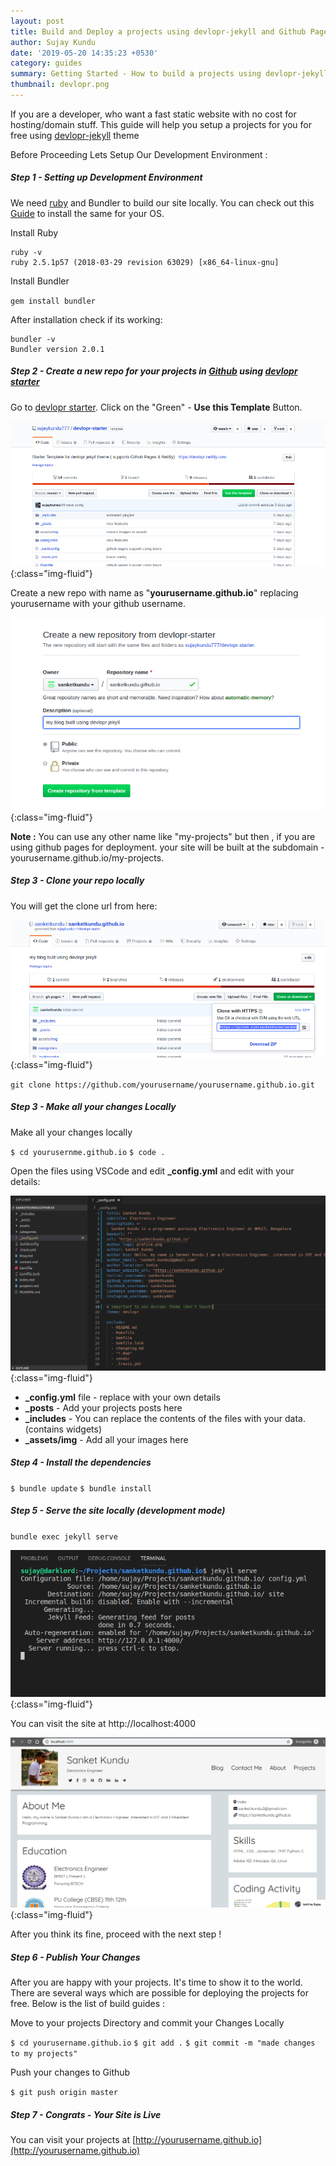 ```yaml
---
layout: post
title: Build and Deploy a projects using devlopr-jekyll and Github Pages
author: Sujay Kundu
date: '2019-05-20 14:35:23 +0530'
category: guides
summary: Getting Started - How to build a projects using devlopr-jekyll and Github Pages
thumbnail: devlopr.png
---
```


If you are a developer, who want a fast static website with no cost for hosting/domain stuff. This guide will help you setup a projects for you for free using [devlopr-jekyll](https://github.com/sujaykundu777/devlopr-jekyll.git) theme

Before Proceeding Lets Setup Our Development Environment :

##### **Step 1** - Setting up Development Environment

We need [ruby](https://www.ruby-lang.org/) and Bundler to build our site locally. You can check out this [Guide](https://www.ruby-lang.org/en/downloads/) to install the same for your OS. 

Install Ruby

```
ruby -v
ruby 2.5.1p57 (2018-03-29 revision 63029) [x86_64-linux-gnu]
```
Install Bundler 

`gem install bundler`

After installation check if its working:

```
bundler -v
Bundler version 2.0.1
```


##### **Step 2** - Create a new repo for your projects in [Github](https://github.com) using [devlopr starter](https://github.com/sujaykundu777/devlopr-starter)

Go to [devlopr starter](https://github.com/sujaykundu777/devlopr-starter). Click on the "Green" - **Use this Template** Button.

![devlopr starter template](/assets/img/posts/devlopr-starter.png){:class="img-fluid"}

Create a new repo with name as "**yourusername.github.io**" replacing yourusername with your github username. 

 ![devlopr starter template](/assets/img/posts/1.png){:class="img-fluid"}


**Note :**
You can use any other name like "my-projects" but then , if you are using github pages for deployment. your site will be built at the subdomain - yourusername.github.io/my-projects. 

##### **Step 3** - Clone your repo locally 

You will get the clone url from here: 

![devlopr starter template](/assets/img/posts/3.png){:class="img-fluid"}

`git clone https://github.com/yourusername/yourusername.github.io.git`

##### **Step 3** - Make all your changes Locally 

Make all your changes locally

`$ cd yourusernme.github.io`
`$ code .`

Open the files using VSCode and edit **_config.yml** and edit with your details:

![devlopr starter template](/assets/img/posts/4.png){:class="img-fluid"}

- **_config.yml** file - replace with your own details 
- **_posts** - Add your projects posts here 
- **_includes** - You can replace the contents of the files with your data. (contains widgets)
- **_assets/img** - Add all your images here

##### **Step 4** - Install the dependencies 

`$ bundle update`
`$ bundle install`

##### **Step 5** - Serve the site locally (development mode)

`bundle exec jekyll serve`

![devlopr starter template](/assets/img/posts/5.png){:class="img-fluid"}

You can visit the site at http://localhost:4000


![devlopr starter template](/assets/img/posts/6.png){:class="img-fluid"}

After you think its fine, proceed with the next step !


##### **Step 6** - Publish Your Changes

After you are happy with your projects. It's time to show it to the world. There are several ways which are possible for deploying the projects for free. Below is the list of build guides :


Move to your projects Directory and commit your Changes Locally

`$ cd yourusername.github.io`
`$ git add .`
`$ git commit -m "made changes to my projects"`

Push your changes to Github

`$ git push origin master`

##### **Step 7** - Congrats - Your Site is Live

You can visit your projects at [http://yourusername.github.io](http://yourusername.github.io)





